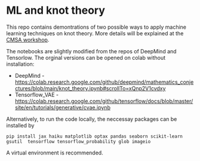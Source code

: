 # ML and knot theory 
This repo contains demontrations of two possible ways to apply machine learning techniques on knot theory. More details will be explained at the [CMSA workshop](https://cmsa.fas.harvard.edu/machine-learning-and-mathematical-conjecture/).

The notebooks are slightly modified from the repos of DeepMind and Tensorlow. The orginal versions can be opened on colab without installation: 
- DeepMind - https://colab.research.google.com/github/deepmind/mathematics_conjectures/blob/main/knot_theory.ipynb#scrollTo=xQnp2V1cvdxy
- Tensorflow_VAE - https://colab.research.google.com/github/tensorflow/docs/blob/master/site/en/tutorials/generative/cvae.ipynb

Alternatively, to run the code locally, the neccessay packages can be installed by

    pip install jax haiku matplotlib optax pandas seaborn scikit-learn gsutil  tensorflow tensorflow_probability glob imageio 

A virtual environment is recommended.
